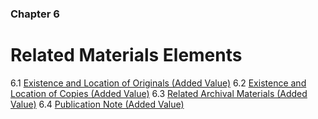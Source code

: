 ### Chapter 6

# Related Materials Elements

6.1   [Existence and Location of Originals (Added Value)](#existence-and-location-of-originals-added-value)
6.2   [Existence and Location of Copies (Added Value)](#existence-and-location-of-copies-added-value)
6.3   [Related Archival Materials (Added Value)](#related-archival-materials-added-value)
6.4   [Publication Note (Added Value)](#publication-note-added-value)

